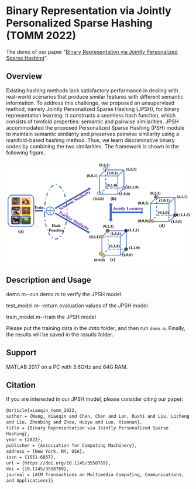 # Binary Representation via Jointly Personalized Sparse Hashing (TOMM 2022)
The demo of our paper "[Binary Representation via Jointly Personalized Sparse Hashing](https://dl.acm.org/doi/pdf/10.1145/3558769)".

## Overview
Existing hashing methods lack satisfactory performance in dealing with real-world scenarios that produce similar features with different semantic information. To address this challenge, we proposed an unsupervised method, namely Jointly Personalized Sparse Hashing (JPSH), for binary representation learning. It constructs a seamless hash function, which consists of twofold properties: semantic and pairwise similarities. JPSH accommodated the proposed Personalized Sparse Hashing (PSH) module to maintain semantic similarity and preserves pairwise similarity using a manifold-based hashing method. Thus, we learn discriminative binary codes by combining the two similarities. The framework is shown in the following figure.

![image](https://github.com/wxqlab/JPSH/blob/main/Framework.png)

## Description and Usage
demo.m--run demo.m to verify the JPSH model.

test_model.m--return evaluation values of the JPSH model.

train_model.m--train the JPSH model

Please put the training data in the *data* folder, and then run ```demo.m```. Finally, the results will be saved in the *results* folder. 


## Support
MATLAB 2017 on a PC with 3.6GHz and 64G RAM.

## Citation
If you are interested in our JPSH model, please consider citing our paper:

```
@article{xiaoqin_tomm_2022,
author = {Wang, Xiaoqin and Chen, Chen and Lan, Rushi and Liu, Licheng and Liu, Zhenbing and Zhou, Huiyu and Luo, Xiaonan},
title = {Binary Representation via Jointly Personalized Sparse Hashing},
year = {2022},
publisher = {Association for Computing Machinery},
address = {New York, NY, USA},
issn = {1551-6857},
url = {https://doi.org/10.1145/3558769},
doi = {10.1145/3558769},
journal = {ACM Transactions on Multimedia Computing, Communications, and Applications}}
```




